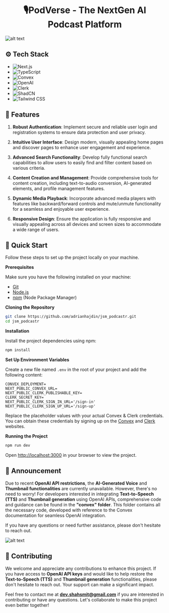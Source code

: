  <h1 align="center">🎙️PodVerse - The NextGen AI Podcast Platform</h1>

![alt text](https://github.com/Shahsmit075/PodVerse/assets/119691937/4097a4ab-6753-4234-84ed-db2c7c286aad)

## ⚙️ Tech Stack
- ![Next.js](https://img.shields.io/badge/-Next.js-000000?style=flat&logo=nextdotjs&logoColor=white)
- ![TypeScript](https://img.shields.io/badge/-TypeScript-3178C6?style=flat&logo=typescript&logoColor=white)
- ![Convex](https://img.shields.io/badge/-Convex-000000?style=flat&logo=convex&logoColor=white)
- ![OpenAI](https://img.shields.io/badge/-OpenAI-412991?style=flat&logo=openai&logoColor=white)
- ![Clerk](https://img.shields.io/badge/-Clerk-000000?style=flat&logo=clerk&logoColor=white)
- ![ShadCN](https://img.shields.io/badge/-ShadCN-000000?style=flat&logo=shadcn&logoColor=white)
- ![Tailwind CSS](https://img.shields.io/badge/-Tailwind_CSS-06B6D4?style=flat&logo=tailwindcss&logoColor=white)

## <a >🔋 Features</a>
1. **Robust Authentication**: Implement secure and reliable user login and registration systems to ensure data protection and user privacy.

2. **Intuitive User Interface**: Design modern, visually appealing home pages and discover pages to enhance user engagement and experience.

3. **Advanced Search Functionality**: Develop fully functional search capabilities to allow users to easily find and filter content based on various criteria.

4. **Content Creation and Management**: Provide comprehensive tools for content creation, including text-to-audio conversion, AI-generated elements, and profile management features.

5. **Dynamic Media Playback**: Incorporate advanced media players with features like backward/forward controls and mute/unmute functionality for a seamless and enjoyable user experience.

6. **Responsive Design**: Ensure the application is fully responsive and visually appealing across all devices and screen sizes to accommodate a wide range of users.


## <a >🤸 Quick Start</a>

Follow these steps to set up the project locally on your machine.

**Prerequisites**

Make sure you have the following installed on your machine:

- [Git](https://git-scm.com/)
- [Node.js](https://nodejs.org/en)
- [npm](https://www.npmjs.com/) (Node Package Manager)

**Cloning the Repository**

```bash
git clone https://github.com/adrianhajdin/jsm_podcastr.git
cd jsm_podcastr
```

**Installation**

Install the project dependencies using npm:

```bash
npm install
```

**Set Up Environment Variables**

Create a new file named `.env` in the root of your project and add the following content:

```env
CONVEX_DEPLOYMENT=
NEXT_PUBLIC_CONVEX_URL=
NEXT_PUBLIC_CLERK_PUBLISHABLE_KEY=
CLERK_SECRET_KEY=
NEXT_PUBLIC_CLERK_SIGN_IN_URL='/sign-in'
NEXT_PUBLIC_CLERK_SIGN_UP_URL='/sign-up'
```

Replace the placeholder values with your actual Convex & Clerk credentials. You can obtain these credentials by signing up on the [Convex](https://www.convex.dev/) and [Clerk](https://clerk.com/) websites.

**Running the Project**

```bash
npm run dev
```

Open [http://localhost:3000](http://localhost:3000) in your browser to view the project.

## 📢 Announcement

Due to recent **OpenAI API restrictions**, the **AI-Generated Voice** and **Thumbnail functionalities** are currently unavailable. However, there's no need to worry! For developers interested in integrating **Text-to-Speech (TTS)** and **Thumbnail generation** using OpenAI APIs, comprehensive code and guidance can be found in the **"convex" folder**. This folder contains all the necessary code, developed with reference to the Convex documentation for seamless OpenAI integration.

If you have any questions or need further assistance, please don't hesitate to reach out.

![alt text](https://github.com/Shahsmit075/PodVerse/assets/119691937/0a0c954d-533d-42a9-8222-92b866c3f50a)


## 🤝 Contributing

We welcome and appreciate any contributions to enhance this project. If you have access to **OpenAI API keys** and would like to help restore the **Text-to-Speech (TTS)** and **Thumbnail generation** functionalities, please don't hesitate to reach out. Your support can make a significant impact.

Feel free to contact me at **[dev.shahsmit@gmail.com](mailto:dev.shahsmit@gmail.com)** if you are interested in contributing or have any questions. Let's collaborate to make this project even better together!


